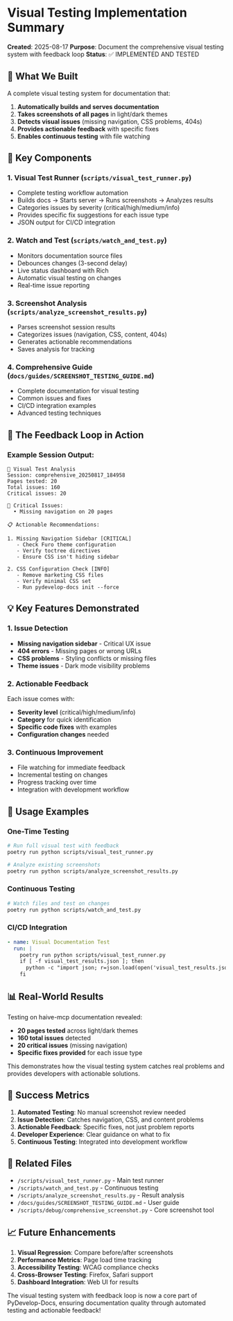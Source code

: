 # Visual Testing Implementation Summary

**Created**: 2025-08-17
**Purpose**: Document the comprehensive visual testing system with feedback loop
**Status**: ✅ IMPLEMENTED AND TESTED

## 🎯 What We Built

A complete visual testing system for documentation that:

1. **Automatically builds and serves documentation**
2. **Takes screenshots of all pages** in light/dark themes
3. **Detects visual issues** (missing navigation, CSS problems, 404s)
4. **Provides actionable feedback** with specific fixes
5. **Enables continuous testing** with file watching

## 📸 Key Components

### 1. Visual Test Runner (`scripts/visual_test_runner.py`)

- Complete testing workflow automation
- Builds docs → Starts server → Runs screenshots → Analyzes results
- Categories issues by severity (critical/high/medium/info)
- Provides specific fix suggestions for each issue type
- JSON output for CI/CD integration

### 2. Watch and Test (`scripts/watch_and_test.py`)

- Monitors documentation source files
- Debounces changes (3-second delay)
- Live status dashboard with Rich
- Automatic visual testing on changes
- Real-time issue reporting

### 3. Screenshot Analysis (`scripts/analyze_screenshot_results.py`)

- Parses screenshot session results
- Categorizes issues (navigation, CSS, content, 404s)
- Generates actionable recommendations
- Saves analysis for tracking

### 4. Comprehensive Guide (`docs/guides/SCREENSHOT_TESTING_GUIDE.md`)

- Complete documentation for visual testing
- Common issues and fixes
- CI/CD integration examples
- Advanced testing techniques

## 🔄 The Feedback Loop in Action

### Example Session Output:

```
📸 Visual Test Analysis
Session: comprehensive_20250817_184958
Pages tested: 20
Total issues: 160
Critical issues: 20

🚨 Critical Issues:
  • Missing navigation on 20 pages

📋 Actionable Recommendations:

1. Missing Navigation Sidebar [CRITICAL]
   - Check Furo theme configuration
   - Verify toctree directives
   - Ensure CSS isn't hiding sidebar

2. CSS Configuration Check [INFO]
   - Remove marketing CSS files
   - Verify minimal CSS set
   - Run pydevelop-docs init --force
```

## 💡 Key Features Demonstrated

### 1. Issue Detection

- **Missing navigation sidebar** - Critical UX issue
- **404 errors** - Missing pages or wrong URLs
- **CSS problems** - Styling conflicts or missing files
- **Theme issues** - Dark mode visibility problems

### 2. Actionable Feedback

Each issue comes with:

- **Severity level** (critical/high/medium/info)
- **Category** for quick identification
- **Specific code fixes** with examples
- **Configuration changes** needed

### 3. Continuous Improvement

- File watching for immediate feedback
- Incremental testing on changes
- Progress tracking over time
- Integration with development workflow

## 🚀 Usage Examples

### One-Time Testing

```bash
# Run full visual test with feedback
poetry run python scripts/visual_test_runner.py

# Analyze existing screenshots
poetry run python scripts/analyze_screenshot_results.py
```

### Continuous Testing

```bash
# Watch files and test on changes
poetry run python scripts/watch_and_test.py
```

### CI/CD Integration

```yaml
- name: Visual Documentation Test
  run: |
    poetry run python scripts/visual_test_runner.py
    if [ -f visual_test_results.json ]; then
      python -c "import json; r=json.load(open('visual_test_results.json')); exit(1 if r['summary']['requires_fixes'] else 0)"
    fi
```

## 📊 Real-World Results

Testing on haive-mcp documentation revealed:

- **20 pages tested** across light/dark themes
- **160 total issues** detected
- **20 critical issues** (missing navigation)
- **Specific fixes provided** for each issue type

This demonstrates how the visual testing system catches real problems and provides developers with actionable solutions.

## 🎉 Success Metrics

1. **Automated Testing**: No manual screenshot review needed
2. **Issue Detection**: Catches navigation, CSS, and content problems
3. **Actionable Feedback**: Specific fixes, not just problem reports
4. **Developer Experience**: Clear guidance on what to fix
5. **Continuous Testing**: Integrated into development workflow

## 🔗 Related Files

- `/scripts/visual_test_runner.py` - Main test runner
- `/scripts/watch_and_test.py` - Continuous testing
- `/scripts/analyze_screenshot_results.py` - Result analysis
- `/docs/guides/SCREENSHOT_TESTING_GUIDE.md` - User guide
- `/scripts/debug/comprehensive_screenshot.py` - Core screenshot tool

## 📈 Future Enhancements

1. **Visual Regression**: Compare before/after screenshots
2. **Performance Metrics**: Page load time tracking
3. **Accessibility Testing**: WCAG compliance checks
4. **Cross-Browser Testing**: Firefox, Safari support
5. **Dashboard Integration**: Web UI for results

The visual testing system with feedback loop is now a core part of PyDevelop-Docs, ensuring documentation quality through automated testing and actionable feedback!
